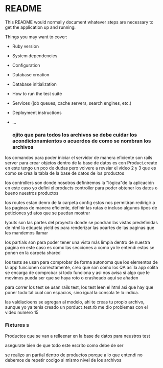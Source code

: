 # README

This README would normally document whatever steps are necessary to get the
application up and running.

Things you may want to cover:

* Ruby version

* System dependencies

* Configuration

* Database creation

* Database initialization

* How to run the test suite

* Services (job queues, cache servers, search engines, etc.)

* Deployment instructions

* ...
  ### ojito que para todos los archivos se debe cuidar los acondicionamientos o acuerdos de como se nombran los archivos

los comandos para poder iniciar el servidor de manera eficiente son rails server
para crear objetos dentro de la base de datos es con Product.create
en este tengo un pco de dudas pero volvere a revsiar el video 2 y 3 que es como se crea la tabla de la base de datos de los productos

los controllers son donde nosotros definiremos la "lógica"de la aplicación en este caso yo defini el products controller para poder obtener los datos o bueno nuestros productos

los routes estan denro de la carpeta config estos nos permitiran redirigir a las paginas de manera eficiente, definir las rutas e incluso algunos tipos de peticiones yd atos que se puedan mostrar

lyouts son las partes del proyecto donde se pondran las vistas predefinidas de html la etiqueta yield es para renderizar las poartes de las paginas que les mandemos llamar


los partials son para poder tener una vista más limpia dentro de nuestra página 
en este caso es como las secciones a como yo le entendí
estos se ponen en la carpeta shared


los tests
se usan para comprobar de forma autonoma que los elementos de la app funcionen correctamente, creo que son como los QA
así la app solita se encarga de comprobar si todo funciona y asi nos avisa si algo que le movimos pueda ser que se haya roto o crasheado
aqui se añaden

para correr los test se usan rails test, los test leen el html asi que hay que poner todo tal cual con espacios, sino igual la consola te lo indica.


las valdiacioens se agregan al modelo, ahi te creas tu propio archivo, aunque yo ya tenía creado un porduct_test.rb me dio problemas con el video numero 15

### Fixtures s
Productos que se van a relleenar en la base de datos para neustros test

asegurate bien de que todo este escrito como debe de ser

se realizo un partial dentro de productos porque a lo que entendí no debemos de repetir codigo al mismo nivel de los archivos 